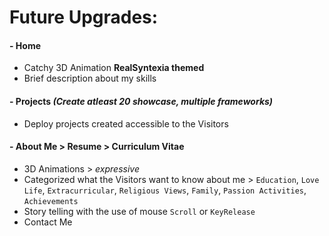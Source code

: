 # Future Upgrades:

#### - Home
- Catchy 3D Animation <strong>RealSyntexia themed</strong>
- Brief description about my skills
#### - Projects *(Create atleast **20** showcase, multiple frameworks)*
- Deploy projects created accessible to the Visitors
#### - About Me > Resume > Curriculum Vitae
- 3D Animations > *expressive*
- Categorized what the Visitors want to know about me > `Education`, `Love Life`, `Extracurricular`, `Religious Views`, `Family`, `Passion Activities`, `Achievements`
- Story telling with the use of mouse `Scroll` or  `KeyRelease`
- Contact Me

